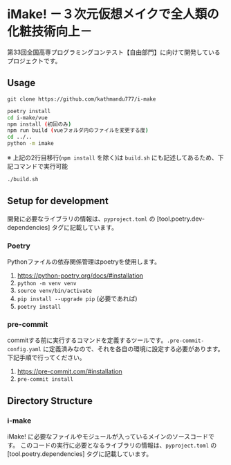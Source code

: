 # iMake! －３次元仮想メイクで全人類の化粧技術向上－

第33回全国高専プログラミングコンテスト【自由部門】に向けて開発しているプロジェクトです。

## Usage

`git clone https://github.com/kathmandu777/i-make`

```bash
poetry install
cd i-make/vue
npm install (初回のみ)
npm run build (vueフォルダ内のファイルを変更する度)
cd ../..
python -m imake
```

※ 上記の2行目移行(`npm install` を除く)は `build.sh` にも記述してあるため、下記コマンドで実行可能

```bash
./build.sh
```

## Setup for development

開発に必要なライブラリの情報は、`pyproject.toml` の [tool.poetry.dev-dependencies] タグに記載しています。

### Poetry

Pythonファイルの依存関係管理はpoetryを使用します。

1. <https://python-poetry.org/docs/#installation>
1. `python -m venv venv`
1. `source venv/bin/activate`
1. `pip install --upgrade pip` (必要であれば)
1. `poetry install`

### pre-commit

commitする前に実行するコマンドを定義するツールです。`.pre-commit-config.yaml` に定義済みなので、それを各自の環境に設定する必要があります。下記手順で行ってください。

1. <https://pre-commit.com/#installation>
1. `pre-commit install`

## Directory Structure

### i-make

iMake! に必要なファイルやモジュールが入っているメインのソースコードです。
このコードの実行に必要となるライブラリの情報は、`pyproject.toml` の [tool.poetry.dependencies] タグに記載しています。
